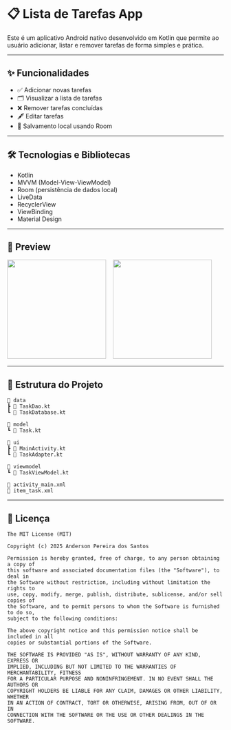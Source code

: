 # 📋 Lista de Tarefas App

Este é um aplicativo Android nativo desenvolvido em Kotlin que permite ao usuário adicionar, listar e remover tarefas de forma simples e prática.

---

## ✨ Funcionalidades

- ✅ Adicionar novas tarefas
- 🗂️ Visualizar a lista de tarefas
- ❌ Remover tarefas concluídas
- 🖋️ Editar tarefas
- 💾 Salvamento local usando Room
  
---

## 🛠️ Tecnologias e Bibliotecas

- Kotlin
- MVVM (Model-View-ViewModel)
- Room (persistência de dados local)
- LiveData
- RecyclerView
- ViewBinding
- Material Design
  
---

## 📱 Preview 

<img src="https://github.com/user-attachments/assets/ee043e62-d53a-45c5-b1a6-4169f62094f2" width="230">
&nbsp;&nbsp;

<img src="https://github.com/user-attachments/assets/cf04825a-5fe4-4bc7-9743-32d724b2fe38" width="230">
&nbsp;&nbsp;

---

## 📂 Estrutura do Projeto


```plaintext
📁 data
┣ 📄 TaskDao.kt
┗ 📄 TaskDatabase.kt

📁 model
┗ 📄 Task.kt

📁 ui
┣ 📄 MainActivity.kt
┗ 📄 TaskAdapter.kt

📁 viewmodel
┗ 📄 TaskViewModel.kt

📄 activity_main.xml
📄 item_task.xml
```

---

## 📜 Licença

```
The MIT License (MIT)

Copyright (c) 2025 Anderson Pereira dos Santos

Permission is hereby granted, free of charge, to any person obtaining a copy of
this software and associated documentation files (the "Software"), to deal in
the Software without restriction, including without limitation the rights to
use, copy, modify, merge, publish, distribute, sublicense, and/or sell copies of
the Software, and to permit persons to whom the Software is furnished to do so,
subject to the following conditions:

The above copyright notice and this permission notice shall be included in all
copies or substantial portions of the Software.

THE SOFTWARE IS PROVIDED "AS IS", WITHOUT WARRANTY OF ANY KIND, EXPRESS OR
IMPLIED, INCLUDING BUT NOT LIMITED TO THE WARRANTIES OF MERCHANTABILITY, FITNESS
FOR A PARTICULAR PURPOSE AND NONINFRINGEMENT. IN NO EVENT SHALL THE AUTHORS OR
COPYRIGHT HOLDERS BE LIABLE FOR ANY CLAIM, DAMAGES OR OTHER LIABILITY, WHETHER
IN AN ACTION OF CONTRACT, TORT OR OTHERWISE, ARISING FROM, OUT OF OR IN
CONNECTION WITH THE SOFTWARE OR THE USE OR OTHER DEALINGS IN THE SOFTWARE.
```

